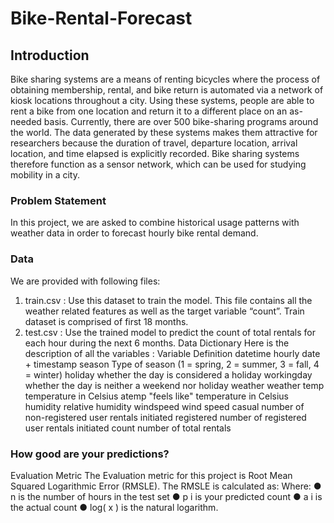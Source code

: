 # Bike-Rental-Forecast

## Introduction
Bike sharing systems are a means of renting bicycles where the process of
obtaining membership, rental, and bike return is automated via a network of
kiosk locations throughout a city. Using these systems, people are able to
rent a bike from one location and return it to a different place on an
as-needed basis. Currently, there are over 500 bike-sharing programs
around the world.
The data generated by these systems makes them attractive for
researchers because the duration of travel, departure location, arrival
location, and time elapsed is explicitly recorded. Bike sharing systems
therefore function as a sensor network, which can be used for studying
mobility in a city.

### Problem Statement
In this project, we are asked to combine historical usage patterns with
weather data in order to forecast hourly bike rental demand.

### Data
We are provided with following files:
1. train.csv : Use this dataset to train the model. This file contains all the
weather related features as well as the target variable “count”. Train
dataset is comprised of first 18 months.
2. test.csv : Use the trained model to predict the count of total rentals for
each hour during the next 6 months.
Data Dictionary
Here is the description of all the variables :
Variable Definition
datetime hourly date + timestamp
season Type of season (1 = spring, 2 = summer, 3 = fall,
4 = winter)
holiday whether the day is considered a holiday
workingday whether the day is neither a weekend nor holiday
weather weather
temp temperature in Celsius
atemp "feels like" temperature in Celsius
humidity relative humidity
windspeed wind speed
casual number of non-registered user rentals initiated
registered number of registered user rentals initiated
count number of total rentals

### How good are your predictions?
Evaluation Metric
The Evaluation metric for this project is Root Mean Squared Logarithmic
Error (RMSLE). The RMSLE is calculated as:
Where:
● n is the number of hours in the test set
● p i is your predicted count
● a i is the actual count
● log( x ) is the natural logarithm.
